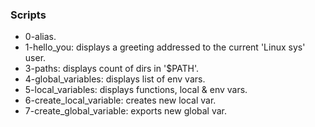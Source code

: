 ### Scripts
- 0-alias.
- 1-hello_you: displays a greeting addressed to the current 'Linux sys' user.
- 3-paths: displays count of dirs in '$PATH'.
- 4-global_variables: displays list of env vars.
- 5-local_variables: displays functions, local & env vars.
- 6-create_local_variable: creates new local var.
- 7-create_global_variable: exports new global var.
